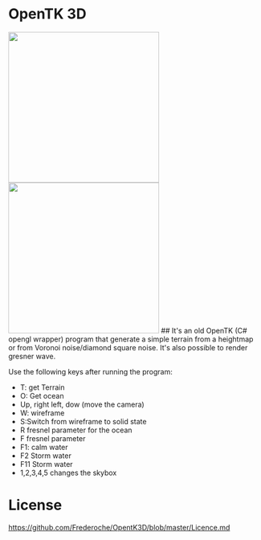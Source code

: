 # OpenTK 3D

<img src="https://github.com/Frederoche/OpentK3D/blob/master/Skjermbilde.PNG" width="300">
<img src="https://github.com/Frederoche/OpentK3D/blob/master/Skjermbilde2.PNG" width="300">
##
It's an old OpenTK (C# opengl wrapper) program that generate 
a simple terrain from a heightmap or from Voronoi noise/diamond square noise. 
It's also possible to render gresner wave.


Use the following keys after running the program:
- T: get Terrain
- O: Get ocean
- Up, right left, dow (move the camera)
- W: wireframe
- S:Switch from wireframe to solid state
- R fresnel parameter for the ocean
- F fresnel parameter
- F1: calm water
- F2 Storm water
- F11 Storm water
- 1,2,3,4,5 changes the skybox 

# License
https://github.com/Frederoche/OpentK3D/blob/master/Licence.md
